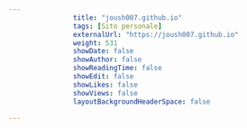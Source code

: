 ---
                title: "joush007.github.io"
                tags: [Sito personale]
                externalUrl: "https://joush007.github.io"
                weight: 531
                showDate: false
                showAuthor: false
                showReadingTime: false
                showEdit: false
                showLikes: false
                showViews: false
                layoutBackgroundHeaderSpace: false
                ---

